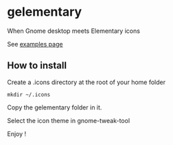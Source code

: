 gelementary
===========

When Gnome desktop meets Elementary icons

See [examples page](https://github.com/ozzmos/gelementary/wiki/Examples)

## How to install

Create a .icons directory at the root of your home folder
```
mkdir ~/.icons
```
Copy the gelementary folder in it.

Select the icon theme in gnome-tweak-tool

Enjoy !

